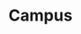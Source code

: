 ---
layout: campus

title: Campus
description: asdasdas

permalink: /instituto/campus/

area_production:
  pretitle: El paraíso de la naturaleza...
  title: 320 tareas de tierra para explorar
  intro: Nuestro instituto cuenta con un campus extraordinario. Diferentes ecosistemas, áreas temáticas representativas de la biodiversidad de todo el país, áreas para la producción de plantas y más...

  items:
    - title: Herbolario
      icon: herbs
      content: Lorem, ipsum dolor sit amet consectetur adipisicing elit. Adipisci nostrum laudantium eaque officiis autem sunt omnis, doloribus quasi delectus? Doloribus, neque quaerat magnam at ad aut ipsam sequi autem?
    - title: Viveros
      icon: nursery
      content: Lorem, ipsum dolor sit amet consectetur adipisicing elit. Adipisci nostrum laudantium eaque officiis autem sunt omnis, doloribus quasi delectus? Doloribus, neque quaerat magnam at ad aut ipsam sequi autem?
    - title: Área de compostaje
      icon: recycling
      content: Lorem, ipsum dolor sit amet consectetur adipisicing elit. Adipisci nostrum laudantium eaque officiis autem sunt omnis, doloribus quasi delectus? Doloribus, neque quaerat magnam at ad aut ipsam sequi autem?
    - title: Producción a cielo abierto
      icon: open-air-production
      content: Lorem, ipsum dolor sit amet consectetur adipisicing elit. Adipisci nostrum laudantium eaque officiis autem sunt omnis, doloribus quasi delectus? Doloribus, neque quaerat magnam at ad aut ipsam sequi autem?
    - title: Arboretum
      icon: tree
      content: Colección de plantas endemicas y nativas de la isla que buscan enseñar ex_situ especies de la flora existente.
    - title: Invernaderos
      icon: greenhouse
      content: Lorem, ipsum dolor sit amet consectetur adipisicing elit. Adipisci nostrum laudantium eaque officiis autem sunt omnis, doloribus quasi delectus? Doloribus, neque quaerat magnam at ad aut ipsam sequi autem?
  
  images:
    - path: /images/pages/campus/fresas.jpg
      caption: Produccion de fresas
    - path: /images/pages/campus/hierbas.jpg
      caption: Hierbas para la cocina
    - path: /images/pages/campus/plantas-jovenes.jpg
      caption: Plantas jovenes en el invernadero
    - path: /images/pages/campus/vivero-pinos.jpg
      caption: Vivero de pinos
  image_caption: Producción de fresas, hierbas para la cocina, invernadero y vivero.


area_educational:
  title: Instalaciones docentes y Residencia
  content: "El enfoque principal es enseñar a nuestros estudiantes a proteger el Medio Ambiente. Es entonces cuando hacemos uso de los siguentes espacios:"
  items:
    - title: Laboratorio de Informática
      content: 18 computadoras con todas las aplicaciones listas para los estudios.
    - title: Biblioteca
      content: Una gran variedad de libros y documentos sobre Medio Ambiente y Recursos Naturales.
    - title: Aulas
      content: Para la enseñanza, equipadas con proyector, pizarra, sillas y mesas.
    - title: Laboratorios de Ciencias Basicas
      content: Equipos nuevos y actualizados para clases de física, química y biología.
    - title: Comedor y Cocina
      content: En estos espacios se preparan y sirven los aliementos que se consumen diariamente en el Instituto. 
    - title: Habitaciones
      content: Suficiente espacio para todos los estudiantes con camas, estantes y baños.
    - title: Lavandería
      content: Un espacio para los estudiantes para el lavado y secado de su ropa.
    - title: Cancha y Play
      content: Durante la hora de deporte se practica voleibol, baloncesto, baseball entre otros.
    - title: Talleres
      content: Tenemos un taller de ebanistería y carpintería para trabajar con mardera.

area_forests:
  title: Bosques y áreas verdes

  items:
    - title: Parque acuático
      image_path: /images/parque-acuatico.jpg
      description: lorem ipsum dolor sit amet, olor se tal.
    - title: Senderos
      image_path: /images/parque-acuatico.jpg
      description: lorem ipsum dolor sit amet, olor se tal.
    - title: Parques
      image_path: /images/parque-acuatico.jpg
      description: lorem ipsum dolor sit amet, olor se tal.
---